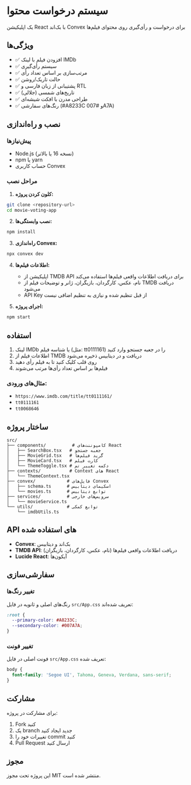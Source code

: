 # سیستم درخواست محتوا

یک اپلیکیشن React با بک‌اند Convex برای درخواست و رأی‌گیری روی محتوای فیلم‌ها

## ویژگی‌ها

- ✅ افزودن فیلم با لینک IMDb
- ✅ سیستم رأی‌گیری
- ✅ مرتب‌سازی بر اساس تعداد رأی
- ✅ حالت تاریک/روشن
- ✅ پشتیبانی از زبان فارسی و RTL
- ✅ تاریخ‌های شمسی (جلالی)
- ✅ طراحی مدرن با افکت شیشه‌ای
- ✅ رنگ‌های سفارشی (#A8233C و #007A7A)

## نصب و راه‌اندازی

### پیش‌نیازها

- Node.js (نسخه 16 یا بالاتر)
- npm یا yarn
- حساب کاربری Convex

### مراحل نصب

1. **کلون کردن پروژه:**
```bash
git clone <repository-url>
cd movie-voting-app
```

2. **نصب وابستگی‌ها:**
```bash
npm install
```

3. **راه‌اندازی Convex:**
```bash
npx convex dev
```

4. **اطلاعات فیلم‌ها:**
   - اپلیکیشن از TMDB API برای دریافت اطلاعات واقعی فیلم‌ها استفاده می‌کند
   - نام، عکس، کارگردان، بازیگران، ژانر و توضیحات فیلم از TMDB دریافت می‌شود
   - API Key از قبل تنظیم شده و نیازی به تنظیم اضافی نیست

5. **اجرای پروژه:**
```bash
npm start
```

## استفاده

1. لینک IMDb یا شناسه فیلم (مثل: tt0111161) را در جعبه جستجو وارد کنید
2. اطلاعات فیلم از TMDB دریافت و در دیتابیس ذخیره می‌شود
3. روی قلب کلیک کنید تا به فیلم رأی دهید
4. فیلم‌ها بر اساس تعداد رأی‌ها مرتب می‌شوند

### مثال‌های ورودی:
- `https://www.imdb.com/title/tt0111161/`
- `tt0111161`
- `tt0068646`

## ساختار پروژه

```
src/
├── components/          # کامپوننت‌های React
│   ├── SearchBox.tsx   # جعبه جستجو
│   ├── MovieGrid.tsx   # گرید فیلم‌ها
│   ├── MovieCard.tsx   # کارت فیلم
│   └── ThemeToggle.tsx # دکمه تغییر تم
├── contexts/           # Context های React
│   └── ThemeContext.tsx
├── convex/            # فایل‌های Convex
│   ├── schema.ts      # اسکیمای دیتابیس
│   └── movies.ts      # توابع دیتابیس
├── services/          # سرویس‌های خارجی
│   └── movieService.ts
└── utils/             # توابع کمکی
    └── imdbUtils.ts
```

## API های استفاده شده

- **Convex**: بک‌اند و دیتابیس
- **TMDB API**: دریافت اطلاعات واقعی فیلم‌ها (نام، عکس، کارگردان، بازیگران)
- **Lucide React**: آیکون‌ها

## سفارشی‌سازی

### تغییر رنگ‌ها

رنگ‌های اصلی و ثانویه در فایل `src/App.css` تعریف شده‌اند:

```css
:root {
  --primary-color: #A8233C;
  --secondary-color: #007A7A;
}
```

### تغییر فونت

فونت اصلی در فایل `src/App.css` تعریف شده:

```css
body {
  font-family: 'Segoe UI', Tahoma, Geneva, Verdana, sans-serif;
}
```

## مشارکت

برای مشارکت در پروژه:

1. Fork کنید
2. یک branch جدید ایجاد کنید
3. تغییرات خود را commit کنید
4. Pull Request ارسال کنید

## مجوز

این پروژه تحت مجوز MIT منتشر شده است.
